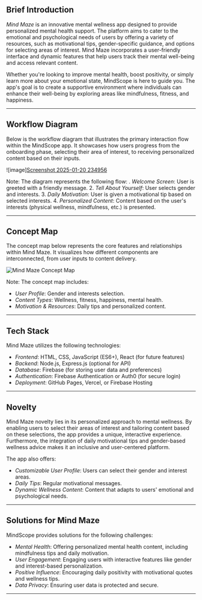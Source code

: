 ## Brief Introduction

*Mind Maze* is an innovative mental wellness app designed to provide personalized mental health support. The platform aims to cater to the emotional and psychological needs of users by offering a variety of resources, such as motivational tips, gender-specific guidance, and options for selecting areas of interest. Mind Maze incorporates a user-friendly interface and dynamic features that help users track their mental well-being and access relevant content.

Whether you're looking to improve mental health, boost positivity, or simply learn more about your emotional state, MindScope is here to guide you. The app's goal is to create a supportive environment where individuals can enhance their well-being by exploring areas like mindfulness, fitness, and happiness.

---

## Workflow Diagram

Below is the workflow diagram that illustrates the primary interaction flow within the MindScope app. It showcases how users progress from the onboarding phase, selecting their area of interest, to receiving personalized content based on their inputs.

![image][Screenshot 2025-01-20 234956](https://github.com/user-attachments/assets/4f56c289-3115-4349-b8e6-b9e43c643981)


Note: The diagram represents the following flow:
. *Welcome Screen*: User is greeted with a friendly message.
2. *Tell About Yourself*: User selects gender and interests.
3. *Daily Motivation*: User is given a motivational tip based on selected interests.
4. *Personalized Content*: Content based on the user's interests (physical wellness, mindfulness, etc.) is presented.

---

## Concept Map

The concept map below represents the core features and relationships within Mind Maze. It visualizes how different components are interconnected, from user inputs to content delivery.

![Mind Maze Concept Map](images/concept-map.png)

Note: The concept map includes:
- *User Profile*: Gender and interests selection.
- *Content Types*: Wellness, fitness, happiness, mental health.
- *Motivation & Resources*: Daily tips and personalized content.

---

## Tech Stack

Mind Maze utilizes the following technologies:

- *Frontend*: HTML, CSS, JavaScript (ES6+), React (for future features)
- *Backend*: Node.js, Express.js (optional for API)
- *Database*: Firebase (for storing user data and preferences)
- *Authentication*: Firebase Authentication or Auth0 (for secure login)
- *Deployment*: GitHub Pages, Vercel, or Firebase Hosting

---
## Novelty

Mind Maze novelty lies in its personalized approach to mental wellness. By enabling users to select their areas of interest and tailoring content based on these selections, the app provides a unique, interactive experience. Furthermore, the integration of daily motivational tips and gender-based wellness advice makes it an inclusive and user-centered platform.

The app also offers:

- *Customizable User Profile*: Users can select their gender and interest areas.
- *Daily Tips*: Regular motivational messages.
- *Dynamic Wellness Content*: Content that adapts to users' emotional and psychological needs.

---

## Solutions for Mind Maze

MindScope provides solutions for the following challenges:

- *Mental Health*: Offering personalized mental health content, including mindfulness tips and daily motivation.
- *User Engagement*: Engaging users with interactive features like gender and interest-based personalization.
- *Positive Influence*: Encouraging daily positivity with motivational quotes and wellness tips.
- *Data Privacy*: Ensuring user data is protected and secure.

---



